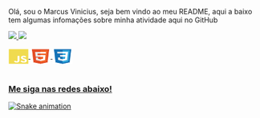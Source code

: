 Olá, sou o Marcus Vinicius, seja bem vindo ao meu README, aqui a baixo tem algumas infomações sobre minha atividade aqui no GitHub

<div>
  <a href="https://github.com/marcusvscostaa ">
    <img height="180em" src="https://github-readme-stats.vercel.app/api/top-langs/?username=marcusvscostaa
    &layout=compact&langs_count=7&theme=dracula"/>
    <img height="180em" src="https://github-readme-stats.vercel.app/api?username=marcusvscostaa
    &show_icons=true&theme=dracula&include_all_commits=true&count_private=true"/>
</div>
<div style="display: inline_block"><br>
  <img align="center" alt="Js" height="30" width="40" src="https://raw.githubusercontent.com/devicons/devicon/master/icons/javascript/javascript-plain.svg">
  <img align="center" alt="HTML" height="30" width="40" src="https://raw.githubusercontent.com/devicons/devicon/master/icons/html5/html5-original.svg">
  <img align="center" alt="CSS" height="30" width="40" src="https://raw.githubusercontent.com/devicons/devicon/master/icons/css3/css3-original.svg">
</div>
 
 <br>
 
  ### Me siga nas redes abaixo!
 
<div> 

 
  ![Snake animation](https://github.com/Elaineaj/Elaineaj/blob/output/github-contribution-grid-snake.svg)

</div>


<!--
**marcusvscostaa/marcusvscostaa** is a ✨ _special_ ✨ repository because its `README.md` (this file) appears on your GitHub profile.

Here are some ideas to get you started:

- 🔭 I’m currently working on ...
- 🌱 I’m currently learning ...
- 👯 I’m looking to collaborate on ...
- 🤔 I’m looking for help with ...
- 💬 Ask me about ...
- 📫 How to reach me: ...
- 😄 Pronouns: ...
- ⚡ Fun fact: ...
-->
